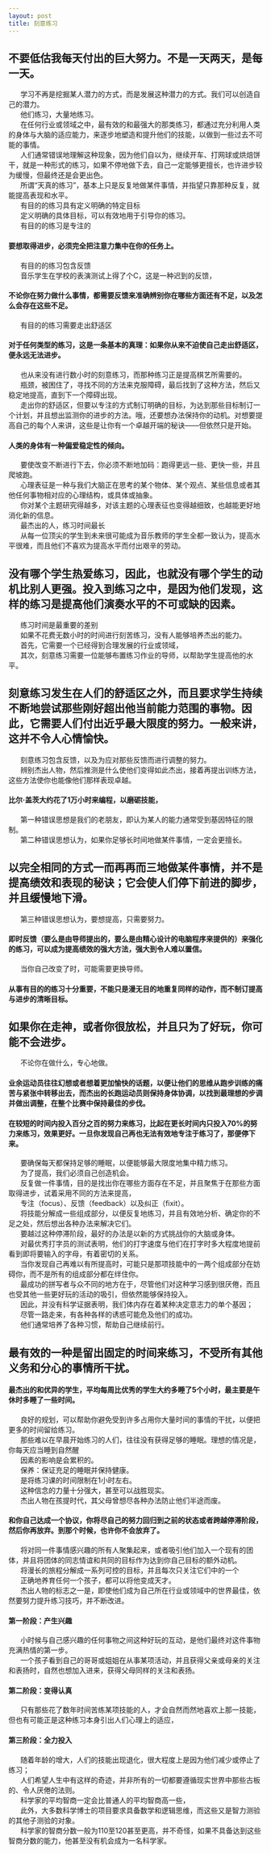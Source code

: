 ```yaml
---
layout: post
title: 刻意练习  
---
```

## 不要低估我每天付出的巨大努力。不是一天两天，是每一天。<!-- more -->                
&nbsp;&nbsp;&nbsp;&nbsp;&nbsp;&nbsp;学习不再是挖掘某人潜力的方式，而是发展这种潜力的方式。我们可以创造自己的潜力。               
&nbsp;&nbsp;&nbsp;&nbsp;&nbsp;&nbsp;他们练习，大量地练习。               
&nbsp;&nbsp;&nbsp;&nbsp;&nbsp;&nbsp;在任何行业或领域之中，最有效的和最强大的那类练习，都通过充分利用人类的身体与大脑的适应能力，来逐步地塑造和提升他们的技能，以做到一些过去不可能的事情。               
&nbsp;&nbsp;&nbsp;&nbsp;&nbsp;&nbsp;人们通常错误地理解这种现象，因为他们自以为，继续开车、打网球或烘焙饼干，就是一种形式的练习，如果不停地做下去，自己一定能够更擅长，也许进步较为缓慢，但最终还是会更出色。               
&nbsp;&nbsp;&nbsp;&nbsp;&nbsp;&nbsp;所谓“天真的练习”，基本上只是反复地做某件事情，并指望只靠那种反复，就能提高表现和水平。               
&nbsp;&nbsp;&nbsp;&nbsp;&nbsp;&nbsp;有目的的练习具有定义明确的特定目标               
&nbsp;&nbsp;&nbsp;&nbsp;&nbsp;&nbsp;定义明确的具体目标，可以有效地用于引导你的练习。               
&nbsp;&nbsp;&nbsp;&nbsp;&nbsp;&nbsp;有目的的练习是专注的               
#### 要想取得进步，必须完全把注意力集中在你的任务上。               
&nbsp;&nbsp;&nbsp;&nbsp;&nbsp;&nbsp;有目的的练习包含反馈               
&nbsp;&nbsp;&nbsp;&nbsp;&nbsp;&nbsp;音乐学生在学校的表演测试上得了个C，这是一种迟到的反馈，               
#### 不论你在努力做什么事情，都需要反馈来准确辨别你在哪些方面还有不足，以及怎么会存在这些不足。               
&nbsp;&nbsp;&nbsp;&nbsp;&nbsp;&nbsp;有目的的练习需要走出舒适区               
#### 对于任何类型的练习，这是一条基本的真理：如果你从来不迫使自己走出舒适区，便永远无法进步。               
&nbsp;&nbsp;&nbsp;&nbsp;&nbsp;&nbsp;也从来没有进行数小时的刻意练习，而那种练习正是提高棋艺所需要的。               
&nbsp;&nbsp;&nbsp;&nbsp;&nbsp;&nbsp;瓶颈，被困住了，寻找不同的方法来克服障碍，最后找到了这种方法，然后又稳定地提高，直到下一个障碍出现。               
&nbsp;&nbsp;&nbsp;&nbsp;&nbsp;&nbsp;走出你的舒适区，但要以专注的方式制订明确的目标，为达到那些目标制订一个计划，并且想出监测你的进步的方法。哦，还要想办法保持你的动机。对想要提高自己的每个人来讲，这些是让你有一个卓越开端的秘诀——但依然只是开始。                         
#### 人类的身体有一种偏爱稳定性的倾向。               
&nbsp;&nbsp;&nbsp;&nbsp;&nbsp;&nbsp;要使改变不断进行下去，你必须不断地加码：跑得更远一些、更快一些，并且爬坡跑。                 
&nbsp;&nbsp;&nbsp;&nbsp;&nbsp;&nbsp;心理表征是一种与我们大脑正在思考的某个物体、某个观点、某些信息或者其他任何事物相对应的心理结构，或具体或抽象。               
&nbsp;&nbsp;&nbsp;&nbsp;&nbsp;&nbsp;你对某个主题研究得越多，对该主题的心理表征也变得越细致，也越能更好地消化新的信息。                       
&nbsp;&nbsp;&nbsp;&nbsp;&nbsp;&nbsp;最杰出的人，练习时间最长               
&nbsp;&nbsp;&nbsp;&nbsp;&nbsp;&nbsp;从每一位顶尖的学生到未来很可能成为音乐教师的学生全都一致认为，提高水平很难，而且他们不喜欢为提高水平而付出艰辛的劳动。               
## 没有哪个学生热爱练习，因此，也就没有哪个学生的动机比别人更强。投入到练习之中，是因为他们发现，这样的练习是提高他们演奏水平的不可或缺的因素。               
&nbsp;&nbsp;&nbsp;&nbsp;&nbsp;&nbsp;练习时间是最重要的差别               
&nbsp;&nbsp;&nbsp;&nbsp;&nbsp;&nbsp;如果不花费无数小时的时间进行刻苦练习，没有人能够培养杰出的能力。               
&nbsp;&nbsp;&nbsp;&nbsp;&nbsp;&nbsp;首先，它需要一个已经得到合理发展的行业或领域，               
&nbsp;&nbsp;&nbsp;&nbsp;&nbsp;&nbsp;其次，刻意练习需要一位能够布置练习作业的导师，以帮助学生提高他的水平。               
## 刻意练习发生在人们的舒适区之外，而且要求学生持续不断地尝试那些刚好超出他当前能力范围的事物。因此，它需要人们付出近乎最大限度的努力。一般来讲，这并不令人心情愉快。               
&nbsp;&nbsp;&nbsp;&nbsp;&nbsp;&nbsp;刻意练习包含反馈，以及为应对那些反馈而进行调整的努力。               
&nbsp;&nbsp;&nbsp;&nbsp;&nbsp;&nbsp;辨别杰出人物，然后推测是什么使他们变得如此杰出，接着再提出训练方法，这些方法使你也能像他们那样表现卓越。               
#### 比尔·盖茨大约花了1万小时来编程，以磨砺技能，                     
&nbsp;&nbsp;&nbsp;&nbsp;&nbsp;&nbsp;第一种错误思想是我们的老朋友，即认为某人的能力通常受到基因特征的限制。               
&nbsp;&nbsp;&nbsp;&nbsp;&nbsp;&nbsp;第二种错误思想认为，如果你足够长时间地做某件事情，一定会更擅长。               
## 以完全相同的方式一而再再而三地做某件事情，并不是提高绩效和表现的秘诀；它会使人们停下前进的脚步，并且缓慢地下滑。               
&nbsp;&nbsp;&nbsp;&nbsp;&nbsp;&nbsp;第三种错误思想认为，要想提高，只需要努力。               
#### 即时反馈（要么是由导师提出的，要么是由精心设计的电脑程序来提供的）来强化的练习，可以成为提高绩效的强大方法，强大到令人难以置信。                            
&nbsp;&nbsp;&nbsp;&nbsp;&nbsp;&nbsp;当你自己改变了时，可能需要更换导师。               
#### 从事有目的的练习十分重要，不能只是漫无目的地重复同样的动作，而不制订提高与进步的清晰目标。               
## 如果你在走神，或者你很放松，并且只为了好玩，你可能不会进步。               
&nbsp;&nbsp;&nbsp;&nbsp;&nbsp;&nbsp;不论你在做什么，专心地做。               
#### 业余运动员往往幻想或者想着更加愉快的话题，以便让他们的思维从跑步训练的痛苦与紧张中转移出去，而杰出的长跑运动员则保持身体协调，以找到最理想的步调并做出调整，在整个比赛中保持最佳的步伐。               
#### 在较短的时间内投入百分之百的努力来练习，比起在更长时间内只投入70%的努力来练习，效果更好。一旦你发现自己再也无法有效地专注于练习了，那便停下来。               
&nbsp;&nbsp;&nbsp;&nbsp;&nbsp;&nbsp;要确保每天都保持足够的睡眠，以便能够最大限度地集中精力练习。               
&nbsp;&nbsp;&nbsp;&nbsp;&nbsp;&nbsp;为了提高，我们必须自己创造机会。               
&nbsp;&nbsp;&nbsp;&nbsp;&nbsp;&nbsp;反复做一件事情，目的是找出你在哪些方面存在不足，并且聚焦于在那些方面取得进步，试着采用不同的方法来提高，               
&nbsp;&nbsp;&nbsp;&nbsp;&nbsp;&nbsp;专注（focus）、反馈（feedback）以及纠正（fixit）。               
&nbsp;&nbsp;&nbsp;&nbsp;&nbsp;&nbsp;将技能分解成一些组成部分，以便反复地练习，并且有效地分析、确定你的不足之处，然后想出各种办法来解决它们。               
&nbsp;&nbsp;&nbsp;&nbsp;&nbsp;&nbsp;要越过这种停滞阶段，最好的办法是以新的方式挑战你的大脑或身体。               
&nbsp;&nbsp;&nbsp;&nbsp;&nbsp;&nbsp;对最优秀打字员的测试表明，他们的打字速度与他们在打字时多大程度地提前看到即将要输入的字母，有着密切的关系。               
&nbsp;&nbsp;&nbsp;&nbsp;&nbsp;&nbsp;当你发现自己再难以有所提高时，可能只是那项技能中的一两个组成部分在妨碍你，而不是所有的组成部分都在绊住你。               
&nbsp;&nbsp;&nbsp;&nbsp;&nbsp;&nbsp;最成功的拼写者与众不同的地方在于，尽管他们对这种学习感到很厌倦，而且也受其他一些更好玩的活动的吸引，但依然能够保持投入。               
&nbsp;&nbsp;&nbsp;&nbsp;&nbsp;&nbsp;因此，并没有科学证据表明，我们体内存在着某种决定意志力的单个基因；               
&nbsp;&nbsp;&nbsp;&nbsp;&nbsp;&nbsp;尽管一路走来，有各种各样的诱惑可能危及他们的成功。               
&nbsp;&nbsp;&nbsp;&nbsp;&nbsp;&nbsp;他们通常培养了各种习惯，帮助自己继续前行。               
## 最有效的一种是留出固定的时间来练习，不受所有其他义务和分心的事情所干扰。               
#### 最杰出的和优异的学生，平均每周比优秀的学生大约多睡了5个小时，最主要是午休时多睡了一些时间。               
&nbsp;&nbsp;&nbsp;&nbsp;&nbsp;&nbsp;良好的规划，可以帮助你避免受到许多占用你大量时间的事情的干扰，以便把更多的时间留给练习。               
&nbsp;&nbsp;&nbsp;&nbsp;&nbsp;&nbsp;那些难以在早晨开始练习的人们，往往没有获得足够的睡眠。理想的情况是，你每天应当睡到自然醒               
&nbsp;&nbsp;&nbsp;&nbsp;&nbsp;&nbsp;因素的影响是会累积的。               
&nbsp;&nbsp;&nbsp;&nbsp;&nbsp;&nbsp;保养：保证充足的睡眠并保持健康。               
&nbsp;&nbsp;&nbsp;&nbsp;&nbsp;&nbsp;是将练习课的时间限制在1小时左右。               
&nbsp;&nbsp;&nbsp;&nbsp;&nbsp;&nbsp;这种信念的力量十分强大，甚至可以战胜现实。               
&nbsp;&nbsp;&nbsp;&nbsp;&nbsp;&nbsp;杰出人物在孩提时代，其父母曾想尽各种办法防止他们半途而废。               
#### 和你自己达成一个协议，你将尽自己的努力回归到之前的状态或者跨越停滞阶段，然后你再放弃。到那个时候，也许你不会放弃了。               
&nbsp;&nbsp;&nbsp;&nbsp;&nbsp;&nbsp;将对同一件事情感兴趣的所有人聚集起来，或者吸引他们加入一个现有的团体，并且将团体的同志情谊和共同的目标作为达到你自己目标的额外动机。               
&nbsp;&nbsp;&nbsp;&nbsp;&nbsp;&nbsp;将漫长的旅程分解成一系列可控的目标，并且每次只关注它们中的一个               
&nbsp;&nbsp;&nbsp;&nbsp;&nbsp;&nbsp;正确地养育任何一个孩子，都可以将他变成天才。               
&nbsp;&nbsp;&nbsp;&nbsp;&nbsp;&nbsp;杰出人物的标志之一是，即使他们成为自己所在行业或领域中的世界最佳，依然要努力提升练习技巧，并不断改进。               
#### 第一阶段：产生兴趣               
&nbsp;&nbsp;&nbsp;&nbsp;&nbsp;&nbsp;小时候与自己感兴趣的任何事物之间这种好玩的互动，是他们最终对这件事物充满热情的第一步。               
&nbsp;&nbsp;&nbsp;&nbsp;&nbsp;&nbsp;一个孩子看到自己的哥哥或姐姐在从事某项活动，并且获得父亲或母亲的关注和表扬时，自然也想加入进来，获得父母同样的关注和表扬。               
#### 第二阶段：变得认真               
&nbsp;&nbsp;&nbsp;&nbsp;&nbsp;&nbsp;只有那些花了数年时间苦练某项技能的人，才会自然而然地喜欢上那一技能，但也有可能正是这种练习本身引出人们心理上的适应，               
#### 第三阶段：全力投入               
&nbsp;&nbsp;&nbsp;&nbsp;&nbsp;&nbsp;随着年龄的增大，人们的技能出现退化，很大程度上是因为他们减少或停止了练习；               
&nbsp;&nbsp;&nbsp;&nbsp;&nbsp;&nbsp;人们希望人生中有这样的奇迹，并非所有的一切都要遵循现实世界中那些古板的、令人厌倦的法则。               
&nbsp;&nbsp;&nbsp;&nbsp;&nbsp;&nbsp;科学家的平均智商一定会比普通人的平均智商高一些，               
&nbsp;&nbsp;&nbsp;&nbsp;&nbsp;&nbsp;此外，大多数科学博士的项目要求具备数学和逻辑思维，而这些又是智力测验的其他子测验的对象。               
&nbsp;&nbsp;&nbsp;&nbsp;&nbsp;&nbsp;科学家的智商分数一般为110至120甚至更高，并不奇怪，如果不具备达到这些智商分数的能力，他甚至没有机会成为一名科学家。               